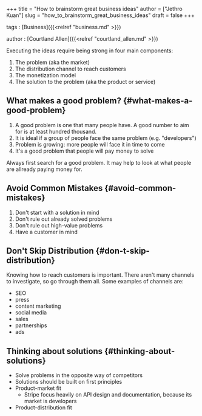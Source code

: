 +++
title = "How to brainstorm great business ideas"
author = ["Jethro Kuan"]
slug = "how_to_brainstorm_great_business_ideas"
draft = false
+++

tags
: [Business]({{<relref "business.md" >}})

author
: [Courtland Allen]({{<relref "courtland_allen.md" >}})

Executing the ideas require being strong in four main components:

1.  The problem (aka the market)
2.  The distribution channel to reach customers
3.  The monetization model
4.  The solution to the problem (aka the product or service)

## What makes a good problem? {#what-makes-a-good-problem}

1.  A good problem is one that many people have. A good number to aim
    for is at least hundred thousand.
2.  It is ideal if a group of people face the same problem (e.g. "developers")
3.  Problem is growing: more people will face it in time to come
4.  It's a good problem that people will pay money to solve

Always first search for a good problem. It may help to look at what
people are allready paying money for.

## Avoid Common Mistakes {#avoid-common-mistakes}

1.  Don't start with a solution in mind
2.  Don't rule out already solved problems
3.  Don't rule out high-value problems
4.  Have a customer in mind

## Don't Skip Distribution {#don-t-skip-distribution}

Knowing how to reach customers is important. There aren't many
channels to investigate, so go through them all. Some examples of
channels are:

- SEO
- press
- content marketing
- social media
- sales
- partnerships
- ads

## Thinking about solutions {#thinking-about-solutions}

- Solve problems in the opposite way of competitors
- Solutions should be built on first principles
- Product-market fit
  - Stripe focus heavily on API design and documentation, because its
    market is developers
- Product-distribution fit
